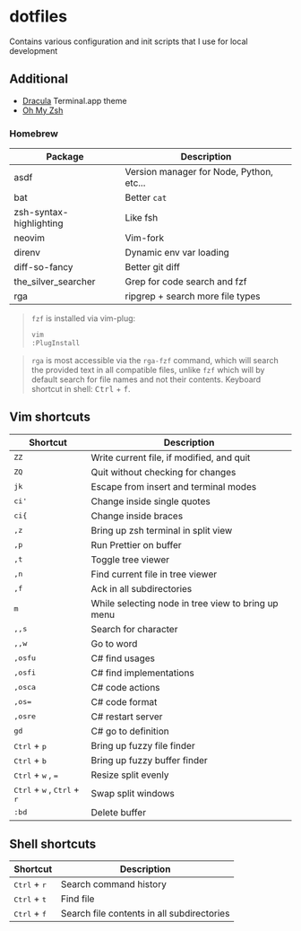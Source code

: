 # dotfiles

Contains various configuration and init scripts that I use for local development

## Additional

- [Dracula](https://draculatheme.com/terminal) Terminal.app theme
- [Oh My Zsh](https://ohmyz.sh)

### Homebrew

| Package                 | Description                              |
| ----------------------- | ---------------------------------------- |
| asdf                    | Version manager for Node, Python, etc... |
| bat                     | Better `cat`                             |
| zsh-syntax-highlighting | Like fsh                                 |
| neovim                  | Vim-fork                                 |
| direnv                  | Dynamic env var loading                  |
| diff-so-fancy           | Better git diff                          |
| the_silver_searcher     | Grep for code search and fzf             |
| rga                     | ripgrep + search more file types         |

> `fzf` is installed via vim-plug:
>
> ```sh
> vim
> :PlugInstall
> ```

> `rga` is most accessible via the `rga-fzf` command, which will search the provided text in all compatible files, unlike `fzf` which will by default search for file names and not their contents. Keyboard shortcut in shell: <kbd>Ctrl</kbd> + <kbd>f</kbd>.

## Vim shortcuts

| Shortcut                                                        | Description                                        |
| --------------------------------------------------------------- | -------------------------------------------------- |
| <kbd>ZZ</kbd>                                                   | Write current file, if modified, and quit          |
| <kbd>ZQ</kbd>                                                   | Quit without checking for changes                  |
| <kbd>jk</kbd>                                                   | Escape from insert and terminal modes              |
| <kbd>ci'</kbd>                                                  | Change inside single quotes                        |
| <kbd>ci{</kbd>                                                  | Change inside braces                               |
| <kbd>,z</kbd>                                                   | Bring up zsh terminal in split view                |
| <kbd>,p</kbd>                                                   | Run Prettier on buffer                             |
| <kbd>,t</kbd>                                                   | Toggle tree viewer                                 |
| <kbd>,n</kbd>                                                   | Find current file in tree viewer                   |
| <kbd>,f</kbd>                                                   | Ack in all subdirectories                          |
| <kbd>m</kbd>                                                    | While selecting node in tree view to bring up menu |
| <kbd>,,s</kbd>                                                  | Search for character                               |
| <kbd>,,w</kbd>                                                  | Go to word                                         |
| <kbd>,osfu</kbd>                                                | C# find usages                                     |
| <kbd>,osfi</kbd>                                                | C# find implementations                            |
| <kbd>,osca</kbd>                                                | C# code actions                                    |
| <kbd>,os=</kbd>                                                 | C# code format                                     |
| <kbd>,osre</kbd>                                                | C# restart server                                  |
| <kbd>gd</kbd>                                                   | C# go to definition                                |
| <kbd>Ctrl</kbd> + <kbd>p</kbd>                                  | Bring up fuzzy file finder                         |
| <kbd>Ctrl</kbd> + <kbd>b</kbd>                                  | Bring up fuzzy buffer finder                       |
| <kbd>Ctrl</kbd> + <kbd>w</kbd> , <kbd>=</kbd>                   | Resize split evenly                                |
| <kbd>Ctrl</kbd> + <kbd>w</kbd> , <kbd>Ctrl</kbd> + <kbd>r</kbd> | Swap split windows                                 |
| <kbd>:bd</kbd>                                                  | Delete buffer                                      |

## Shell shortcuts

| Shortcut                       | Description                                |
| ------------------------------ | ------------------------------------------ |
| <kbd>Ctrl</kbd> + <kbd>r</kbd> | Search command history                     |
| <kbd>Ctrl</kbd> + <kbd>t</kbd> | Find file                                  |
| <kbd>Ctrl</kbd> + <kbd>f</kbd> | Search file contents in all subdirectories |
